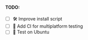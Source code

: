 #### TODO:

- [ ] 🛠️ Improve install script
- [ ] 🤖 Add CI for multiplatform testing
- [ ] 🐧 Test on Ubuntu
